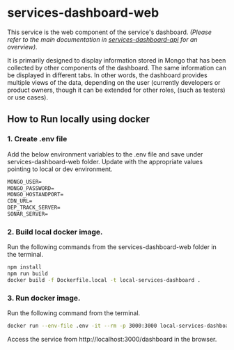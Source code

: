 # services-dashboard-web

This service is the web component of the service's dashboard.
_(Please refer to the main documentation in [services-dashboard-api](https://github.com/companieshouse/services-dashboard-api/) for an overview)._

It is primarily designed to display information stored in Mongo that has been collected by other components of the dashboard.
The same information can be displayed in different tabs. In other words, the dashboard provides multiple views of the data,
depending on the user (currently developers or product owners, though it can be extended for other roles, (such as testers) or use cases).

## How to Run locally using docker

### 1. Create .env file
Add the below environment variables to the .env file and save under services-dashboard-web folder. Update with the appropriate values pointing to local or dev environment.

```txt
MONGO_USER=
MONGO_PASSWORD=
MONGO_HOSTANDPORT=
CDN_URL=
DEP_TRACK_SERVER=
SONAR_SERVER=
```

### 2. Build local docker image.
Run the following commands from the services-dashboard-web folder in the terminal.

```sh
npm install
npm run build
docker build -f Dockerfile.local -t local-services-dashboard .
```

### 3. Run docker image.
Run the following command from the terminal.
```sh
docker run --env-file .env -it --rm -p 3000:3000 local-services-dashboard
```
Access the service from  http://localhost:3000/dashboard in the browser.
